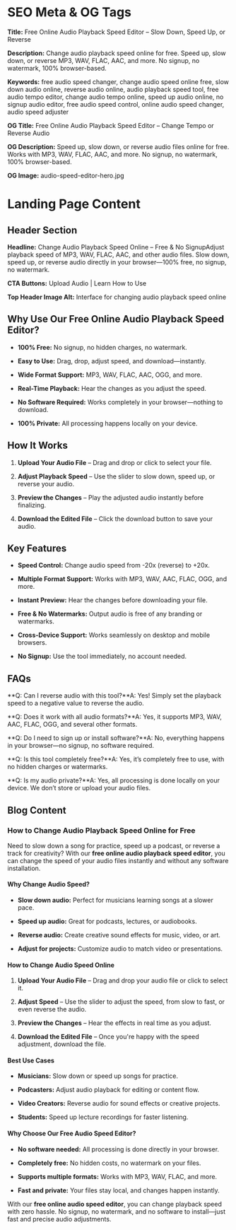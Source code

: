 SEO Meta & OG Tags
==================

**Title:** Free Online Audio Playback Speed Editor – Slow Down, Speed Up, or Reverse

**Description:** Change audio playback speed online for free. Speed up, slow down, or reverse MP3, WAV, FLAC, AAC, and more. No signup, no watermark, 100% browser-based.

**Keywords:** free audio speed changer, change audio speed online free, slow down audio online, reverse audio online, audio playback speed tool, free audio tempo editor, change audio tempo online, speed up audio online, no signup audio editor, free audio speed control, online audio speed changer, audio speed adjuster

**OG Title:** Free Online Audio Playback Speed Editor – Change Tempo or Reverse Audio

**OG Description:** Speed up, slow down, or reverse audio files online for free. Works with MP3, WAV, FLAC, AAC, and more. No signup, no watermark, 100% browser-based.

**OG Image:** audio-speed-editor-hero.jpg

Landing Page Content
====================

Header Section
--------------

**Headline:** Change Audio Playback Speed Online – Free & No SignupAdjust playback speed of MP3, WAV, FLAC, AAC, and other audio files. Slow down, speed up, or reverse audio directly in your browser—100% free, no signup, no watermark.

**CTA Buttons:** Upload Audio | Learn How to Use

**Top Header Image Alt:** Interface for changing audio playback speed online

Why Use Our Free Online Audio Playback Speed Editor?
----------------------------------------------------

*   **100% Free:** No signup, no hidden charges, no watermark.
    
*   **Easy to Use:** Drag, drop, adjust speed, and download—instantly.
    
*   **Wide Format Support:** MP3, WAV, FLAC, AAC, OGG, and more.
    
*   **Real-Time Playback:** Hear the changes as you adjust the speed.
    
*   **No Software Required:** Works completely in your browser—nothing to download.
    
*   **100% Private:** All processing happens locally on your device.
    

How It Works
------------

1.  **Upload Your Audio File** – Drag and drop or click to select your file.
    
2.  **Adjust Playback Speed** – Use the slider to slow down, speed up, or reverse your audio.
    
3.  **Preview the Changes** – Play the adjusted audio instantly before finalizing.
    
4.  **Download the Edited File** – Click the download button to save your audio.
    

Key Features
------------

*   **Speed Control:** Change audio speed from -20x (reverse) to +20x.
    
*   **Multiple Format Support:** Works with MP3, WAV, AAC, FLAC, OGG, and more.
    
*   **Instant Preview:** Hear the changes before downloading your file.
    
*   **Free & No Watermarks:** Output audio is free of any branding or watermarks.
    
*   **Cross-Device Support:** Works seamlessly on desktop and mobile browsers.
    
*   **No Signup:** Use the tool immediately, no account needed.
    

FAQs
----

**Q: Can I reverse audio with this tool?**A: Yes! Simply set the playback speed to a negative value to reverse the audio.

**Q: Does it work with all audio formats?**A: Yes, it supports MP3, WAV, AAC, FLAC, OGG, and several other formats.

**Q: Do I need to sign up or install software?**A: No, everything happens in your browser—no signup, no software required.

**Q: Is this tool completely free?**A: Yes, it’s completely free to use, with no hidden charges or watermarks.

**Q: Is my audio private?**A: Yes, all processing is done locally on your device. We don’t store or upload your audio files.

Blog Content
------------

### How to Change Audio Playback Speed Online for Free

Need to slow down a song for practice, speed up a podcast, or reverse a track for creativity? With our **free online audio playback speed editor**, you can change the speed of your audio files instantly and without any software installation.

#### Why Change Audio Speed?

*   **Slow down audio:** Perfect for musicians learning songs at a slower pace.
    
*   **Speed up audio:** Great for podcasts, lectures, or audiobooks.
    
*   **Reverse audio:** Create creative sound effects for music, video, or art.
    
*   **Adjust for projects:** Customize audio to match video or presentations.
    

#### How to Change Audio Speed Online

1.  **Upload Your Audio File** – Drag and drop your audio file or click to select it.
    
2.  **Adjust Speed** – Use the slider to adjust the speed, from slow to fast, or even reverse the audio.
    
3.  **Preview the Changes** – Hear the effects in real time as you adjust.
    
4.  **Download the Edited File** – Once you're happy with the speed adjustment, download the file.
    

#### Best Use Cases

*   **Musicians:** Slow down or speed up songs for practice.
    
*   **Podcasters:** Adjust audio playback for editing or content flow.
    
*   **Video Creators:** Reverse audio for sound effects or creative projects.
    
*   **Students:** Speed up lecture recordings for faster listening.
    

#### Why Choose Our Free Audio Speed Editor?

*   **No software needed:** All processing is done directly in your browser.
    
*   **Completely free:** No hidden costs, no watermark on your files.
    
*   **Supports multiple formats:** Works with MP3, WAV, FLAC, and more.
    
*   **Fast and private:** Your files stay local, and changes happen instantly.
    

With our **free online audio speed editor**, you can change playback speed with zero hassle. No signup, no watermark, and no software to install—just fast and precise audio adjustments.